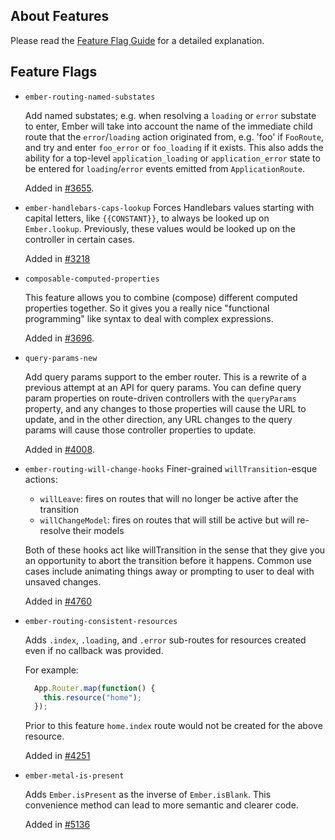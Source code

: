 ## About Features

Please read the [Feature Flag Guide](http://emberjs.com/guides/configuring-ember/feature-flags/)
for a detailed explanation.

## Feature Flags

* `ember-routing-named-substates`

  Add named substates; e.g. when resolving a `loading` or `error`
  substate to enter, Ember will take into account the name of the
  immediate child route that the `error`/`loading` action originated
  from, e.g. 'foo' if `FooRoute`, and try and enter `foo_error` or
  `foo_loading` if it exists. This also adds the ability for a
  top-level `application_loading` or `application_error` state to
  be entered for `loading`/`error` events emitted from
  `ApplicationRoute`.

  Added in [#3655](https://github.com/emberjs/ember.js/pull/3655).

* `ember-handlebars-caps-lookup`
  Forces Handlebars values starting with capital letters, like `{{CONSTANT}}`,
  to always be looked up on `Ember.lookup`. Previously, these values would be
  looked up on the controller in certain cases.

  Added in [#3218](https://github.com/emberjs/ember.js/pull/3218)

* `composable-computed-properties`

  This feature allows you to combine (compose) different computed
  properties together. So it gives you a really nice "functional
  programming" like syntax to deal with complex expressions.

  Added in [#3696](https://github.com/emberjs/ember.js/pull/3696).

* `query-params-new`

  Add query params support to the ember router. This is a rewrite of a
  previous attempt at an API for query params. You can define query
  param properties on route-driven controllers with the `queryParams`
  property, and any changes to those properties will cause the URL
  to update, and in the other direction, any URL changes to the query
  params will cause those controller properties to update.

  Added in [#4008](https://github.com/emberjs/ember.js/pull/4008).

* `ember-routing-will-change-hooks`
  Finer-grained `willTransition`-esque actions:

  - `willLeave`: fires on routes that will no longer be active after
    the transition
  - `willChangeModel`: fires on routes that will still be active
    but will re-resolve their models

  Both of these hooks act like willTransition in the sense that they
  give you an opportunity to abort the transition before it happens.
  Common use cases include animating things away or prompting to user
  to deal with unsaved changes.

  Added in [#4760](https://github.com/emberjs/ember.js/pull/4760)

* `ember-routing-consistent-resources`

  Adds `.index`, `.loading`, and `.error` sub-routes for resources created
  even if no callback was provided.

  For example:

  ```javascript
    App.Router.map(function() {
      this.resource("home");
    });
  ```

  Prior to this feature `home.index` route would not be created for the above resource.

  Added in [#4251](https://github.com/emberjs/ember.js/pull/4251)

* `ember-metal-is-present`

  Adds `Ember.isPresent` as the inverse of `Ember.isBlank`. This convenience
  method can lead to more semantic and clearer code.

  Added in [#5136](https://github.com/emberjs/ember.js/pull/5136)

